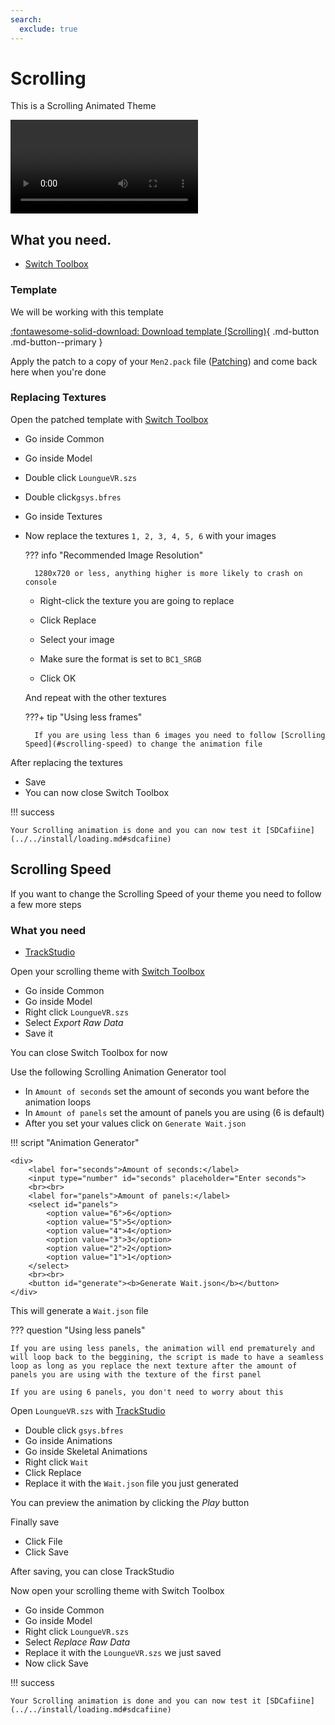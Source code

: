 ```yaml
---
search:
  exclude: true
---
```


# Scrolling

This is a Scrolling Animated Theme

<video controls>
<source src="../imgs/scrolling/hs.mp4" type="video/mp4">
</video>

## What you need.

- [Switch Toolbox](https://github.com/KillzXGaming/Switch-Toolbox/releases/tag/Final)

### Template

We will be working with this template

[:fontawesome-solid-download: Download template (Scrolling)](base/scrolling/Men2.bps){ .md-button .md-button--primary }

Apply the patch to a copy of your `Men2.pack` file ([Patching](../../install/patching.md)) and come back here when you're done

### Replacing Textures

Open the patched template with [Switch Toolbox](https://github.com/KillzXGaming/Switch-Toolbox/releases/tag/Final)

- Go inside Common
- Go inside Model
- Double click `LoungueVR.szs`
- Double click`gsys.bfres`
- Go inside Textures

- Now replace the textures `1, 2, 3, 4, 5, 6` with your images

    ??? info "Recommended Image Resolution"

        1280x720 or less, anything higher is more likely to crash on console

    - Right-click the texture you are going to replace
    - Click Replace
    - Select your image

    - Make sure the format is set to `BC1_SRGB`
    - Click OK

    And repeat with the other textures

    ???+ tip "Using less frames"

        If you are using less than 6 images you need to follow [Scrolling Speed](#scrolling-speed) to change the animation file


After replacing the textures

- Save
- You can now close Switch Toolbox

!!! success

    Your Scrolling animation is done and you can now test it [SDCafiine](../../install/loading.md#sdcafiine)

## Scrolling Speed

If you want to change the Scrolling Speed of your theme you need to follow a few more steps

### What you need

- [TrackStudio](https://mapstudioproject.github.io/TrackStudioDocs/setup/Setup.html)

Open your scrolling theme with [Switch Toolbox](https://github.com/KillzXGaming/Switch-Toolbox/releases/tag/Final)

- Go inside Common
- Go inside Model
- Right click `LoungueVR.szs`
- Select *Export Raw Data*
- Save it

You can close Switch Toolbox for now

Use the following Scrolling Animation Generator tool

- In `Amount of seconds` set the amount of seconds you want before the animation loops
- In `Amount of panels` set the amount of panels you are using (6 is default)
- After you set your values click on `Generate Wait.json`

<style>
button {
    background-color: #009485;
    color: white;
    padding: 10px 20px;
    border: none;
    border-radius: 3px;
    cursor: pointer;
    font-size: 16px;
    font-family: Arial, sans-serif; 
    transition: background-color 0.3s ease;
}

button:hover {
    background-color: #df41fb;
    transition: 0.1s;
}

button:active {
    background-color: #bc60ff;
}
</style>

!!! script "Animation Generator"

    <div>
        <label for="seconds">Amount of seconds:</label>
        <input type="number" id="seconds" placeholder="Enter seconds">
        <br><br>
        <label for="panels">Amount of panels:</label>
        <select id="panels">
            <option value="6">6</option>
            <option value="5">5</option>
            <option value="4">4</option>
            <option value="3">3</option>
            <option value="2">2</option>
            <option value="1">1</option>
        </select>
        <br><br>
        <button id="generate"><b>Generate Wait.json</b></button>
    </div>

<script>
const jsonTemplate = {
    "Name": "Wait",
    "Path": "",
    "FrameCount": 0,
    "Loop": true,
    "Baked": false,
    "UseDegrees": true,
    "FlagsScale": "Maya",
    "FlagsRotate": "EulerXYZ",
    "BoneAnims": [
        {
            "Name": "Root",
            "SegmentScaleCompensate": false,
            "UseBaseTranslation": true,
            "UseBaseRotation": true,
            "UseBaseScale": true,
            "Curves": [
                {
                    "Target": "PositionX",
                    "Interpolation": "Linear",
                    "FrameType": "Single",
                    "KeyType": "Single",
                    "WrapMode": "Clamp, Clamp",
                    "Scale": 1.0,
                    "Offset": 0.0,
                    "KeyFrames": {
                        "0": { "Value": 0.0, "Delta": -6570.0 }
                    }
                }
            ],
            "BaseData": {
                "Flags": 0,
                "Scale": "1;1;1",
                "Translate": "0;509;-319",
                "Rotate": "0;0;0"
            }
        }
    ],
    "UserData": {}
};

document.getElementById('generate').addEventListener('click', () => {
    const seconds = parseInt(document.getElementById('seconds').value);
    const panels = parseInt(document.getElementById('panels').value);

    if (isNaN(seconds) || isNaN(panels)) {
        alert('Please use valid values');
        return;
    }

    const frames = Math.floor(seconds * 60);
    let keyframesMultiplier;

    switch (panels) {
        case 6:
            keyframesMultiplier = 1;
            break;
        case 5:
            keyframesMultiplier = 1.2;
            break;
        case 4:
            keyframesMultiplier = 1.5;
            break;
        case 3:
            keyframesMultiplier = 2;
            break;
        case 2:
            keyframesMultiplier = 3;
            break;
        case 1:
            keyframesMultiplier = 6;
            break;
        default:
            alert('Invalid panel selection.');
            return;
    }

    const newFrameCount = Math.floor(frames);
    const newKeyFrameTime = Math.floor(frames * keyframesMultiplier);
    const updatedJson = JSON.parse(JSON.stringify(jsonTemplate));

    updatedJson.FrameCount = newFrameCount;
    updatedJson.BoneAnims[0].Curves[0].KeyFrames[newKeyFrameTime] = { "Value": -6570.0, "Delta": 0.0 };

    const blob = new Blob([JSON.stringify(updatedJson, null, 4)], { type: 'application/json' });
    const link = document.createElement('a');
    link.href = URL.createObjectURL(blob);
    link.download = 'Wait.json';
    link.click();
});
</script>

This will generate a `Wait.json` file

??? question "Using less panels"

    If you are using less panels, the animation will end prematurely and will loop back to the beggining, the script is made to have a seamless loop as long as you replace the next texture after the amount of panels you are using with the texture of the first panel

    If you are using 6 panels, you don't need to worry about this

Open `LoungueVR.szs` with [TrackStudio](https://mapstudioproject.github.io/TrackStudioDocs/setup/Setup.html)

- Double click `gsys.bfres`
- Go inside Animations
- Go inside Skeletal Animations
- Right click `Wait`
- Click Replace
- Replace it with the `Wait.json` file you just generated

You can preview the animation by clicking the *Play* button

Finally save

- Click File
- Click Save

After saving, you can close TrackStudio

Now open your scrolling theme with Switch Toolbox

- Go inside Common
- Go inside Model
- Right click `LoungueVR.szs`
- Select *Replace Raw Data*
- Replace it with the `LoungueVR.szs` we just saved
- Now click Save

!!! success

    Your Scrolling animation is done and you can now test it [SDCafiine](../../install/loading.md#sdcafiine)